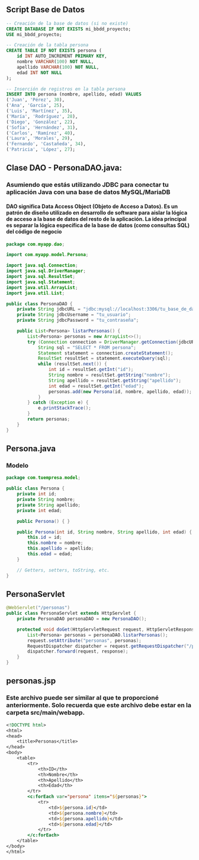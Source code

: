 ## Script Base de Datos
```sql
-- Creación de la base de datos (si no existe)
CREATE DATABASE IF NOT EXISTS mi_bbdd_proyecto;
USE mi_bbdd_proyecto;

-- Creación de la tabla persona
CREATE TABLE IF NOT EXISTS persona (
    id INT AUTO_INCREMENT PRIMARY KEY,
    nombre VARCHAR(100) NOT NULL,
    apellido VARCHAR(100) NOT NULL,
    edad INT NOT NULL
);

-- Inserción de registros en la tabla persona
INSERT INTO persona (nombre, apellido, edad) VALUES 
('Juan', 'Pérez', 30),
('Ana', 'García', 25),
('Luis', 'Martínez', 35),
('María', 'Rodríguez', 28),
('Diego', 'González', 22),
('Sofía', 'Hernández', 31),
('Carlos', 'Ramírez', 40),
('Laura', 'Morales', 29),
('Fernando', 'Castañeda', 34),
('Patricia', 'López', 27);
```

## Clase DAO - PersonaDAO.java:
### Asumiendo que estás utilizando JDBC para conectar tu aplicación Java con una base de datos MySQL/MariaDB
#### DAO significa Data Access Object (Objeto de Acceso a Datos). Es un patrón de diseño utilizado en desarrollo de software para aislar la lógica de acceso a la base de datos del resto de la aplicación. La idea principal es separar la lógica específica de la base de datos (como consultas SQL) del código de negocio
```java
package com.myapp.dao;

import com.myapp.model.Persona;

import java.sql.Connection;
import java.sql.DriverManager;
import java.sql.ResultSet;
import java.sql.Statement;
import java.util.ArrayList;
import java.util.List;

public class PersonaDAO {
    private String jdbcURL = "jdbc:mysql://localhost:3306/tu_base_de_datos";
    private String jdbcUsername = "tu_usuario";
    private String jdbcPassword = "tu_contraseña";

    public List<Persona> listarPersonas() {
        List<Persona> personas = new ArrayList<>();
        try (Connection connection = DriverManager.getConnection(jdbcURL, jdbcUsername, jdbcPassword)) {
            String sql = "SELECT * FROM persona";
            Statement statement = connection.createStatement();
            ResultSet resultSet = statement.executeQuery(sql);
            while (resultSet.next()) {
                int id = resultSet.getInt("id");
                String nombre = resultSet.getString("nombre");
                String apellido = resultSet.getString("apellido");
                int edad = resultSet.getInt("edad");
                personas.add(new Persona(id, nombre, apellido, edad));
            }
        } catch (Exception e) {
            e.printStackTrace();
        }
        return personas;
    }
}
```
## Persona.java 
### Modelo
```java
package com.tuempresa.model;

public class Persona {
    private int id;
    private String nombre;
    private String apellido;
    private int edad;

    public Persona() { }

    public Persona(int id, String nombre, String apellido, int edad) {
        this.id = id;
        this.nombre = nombre;
        this.apellido = apellido;
        this.edad = edad;
    }

    // Getters, setters, toString, etc.
}

```
## PersonaServlet
```java
@WebServlet("/personas")
public class PersonaServlet extends HttpServlet {
    private PersonaDAO personaDAO = new PersonaDAO();

    protected void doGet(HttpServletRequest request, HttpServletResponse response) throws ServletException, IOException {
        List<Persona> personas = personaDAO.listarPersonas();
        request.setAttribute("personas", personas);
        RequestDispatcher dispatcher = request.getRequestDispatcher("/personas.jsp");
        dispatcher.forward(request, response);
    }
}
```

## personas.jsp
### Este archivo puede ser similar al que te proporcioné anteriormente. Solo recuerda que este archivo debe estar en la carpeta src/main/webapp.
```jsp
<!DOCTYPE html>
<html>
<head>
    <title>Personas</title>
</head>
<body>
    <table>
        <tr>
            <th>ID</th>
            <th>Nombre</th>
            <th>Apellido</th>
            <th>Edad</th>
        </tr>
        <c:forEach var="persona" items="${personas}">
            <tr>
                <td>${persona.id}</td>
                <td>${persona.nombre}</td>
                <td>${persona.apellido}</td>
                <td>${persona.edad}</td>
            </tr>
        </c:forEach>
    </table>
</body>
</html>
```
